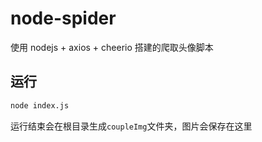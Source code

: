 # node-spider

使用 nodejs + axios + cheerio 搭建的爬取头像脚本

## 运行

```sh
node index.js
```
运行结束会在根目录生成`coupleImg`文件夹，图片会保存在这里